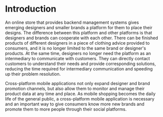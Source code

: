 # Introduction

An online store that provides backend management systems gives emerging designers and smaller brands a platform for them to place their designs. The difference between this platform and other platforms is that designers and brands can cooperate with each other. There can be finished products of different designers in a piece of clothing advice provided to consumers, and it is no longer limited to the same brand or designer's products. At the same time, designers no longer need the platform as an intermediary to communicate with customers. They can directly contact customers to understand their needs and provide corresponding solutions, reducing the time required for intermediary communication and speeding up their problem resolution.

Cross-platform mobile applications not only expand designer and brand promotion channels, but also allow them to monitor and manage their product data at any time and place. As mobile shopping becomes the daily life of the general public, a cross-platform mobile application is necessary and an important way to give consumers know more new brands and promote them to more people through their social platforms.



